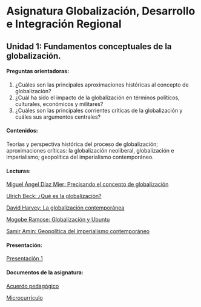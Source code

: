# Asignatura Globalización, Desarrollo e Integración Regional

## Unidad 1:  Fundamentos conceptuales de la globalización. 

#### Preguntas orientadoras:

1. ¿Cuáles son las principales aproximaciones históricas al concepto de globalización?
2. ¿Cuál ha sido el impacto de la globalización en términos políticos, culturales, económicos y militares?
3. ¿Cuáles son las principales corrientes críticas de la globalización y cuáles sus argumentos centrales?

#### Contenidos:

Teorías y perspectiva histórica del proceso de globalización; aproximaciones críticas: la globalización neoliberal, globalización e imperialismo; geopolítica del imperialismo contemporáneo. 

#### Lecturas: 

[Miguel Ángel Díaz Mier: Precisando el concepto de globalización](1concepto.pdf)

[Ulrich Beck: ¿Qué es la globalización?](2beck.PDF)

[David Harvey: La globalización contemporánea](3globalizcontemp.pdf)

[Mogobe Ramose: Globalización y Ubuntu](4ubuntu.pdf)

[Samir Amin: Geopolítica del imperialismo contemporáneo](5geopol.pdf)

#### Presentación: 

[Presentación 1](ppt.pdf)

#### Documentos de la asignatura: 

[Acuerdo pedagógico](ACUERDO.pdf)

[Microcurrículo](MICROCRR.pdf)


















